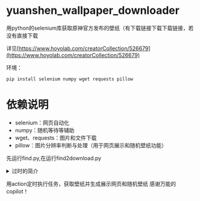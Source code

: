 # yuanshen_wallpaper_downloader

用python的selenium库获取原神官方发布的壁纸（有下载链接下载下载链接，若没有直接下载

详见[https://www.hoyolab.com/creatorCollection/526679](https://www.hoyolab.com/creatorCollection/526679)

环境：

```
pip install selenium numpy wget requests pillow
```

# 依赖说明
- selenium：网页自动化
- numpy：随机等待等辅助
- wget、requests：图片和文件下载
- pillow：图片分辨率判断与处理（用于网页展示和随机壁纸功能）

先运行find.py,在运行find2download.py

<details>

<summary>过时的简介</summary>

PS:本质上是查询一个页面上所有帖子然后逐个分析，所有只要把链接改成其他壁纸帖子合集就可以下载别的hoyolab图片了

感谢copilot解决疑难杂症，selenium文档好少

截止2025/1/8

![image](https://github.com/user-attachments/assets/c1fa7816-228f-4ab8-ac32-f42231edee12)

</details>

用action定时执行任务，获取壁纸并生成展示网页和随机壁纸
感谢万能的copilot！